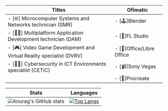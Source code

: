 |Titles|Ofimatic|
| --- | --- |
|- [🌐] Microcomputer Systems and Networks technician (SMR)|- [🕹]Blender|
|- [👨‍💻] Multiplatform Application Development technician (DAM)|- [🎵]FL Studio|
|- [🎮] Video Game Development and Virtual Reality specialist (DVRV)|- [📄]Office/Libre Office|
|- [🕵️‍♂️] Cybersecurity in ICT Environments specialist (CETIC)|- [📹]Sony Vegas|
||- [🎨]Procreate|

|Stats|Languages|
| --- | --- |
|![Anurag's GitHub stats](https://github-readme-stats.vercel.app/api?username=DevEzro&show_icons=true&theme=cobalt)|[![Top Langs](https://github-readme-stats.vercel.app/api/top-langs/?username=DevEzro&layout=compact&count_private=true&theme=radical)](https://github.com/anuraghazra/github-readme-stats)|
<!--
**DevEzro/DevEzro** is a ✨ _special_ ✨ repository because its `README.md` (this file) appears on your GitHub profile.

Here are some ideas to get you started:

- 🔭 I’m currently working on ...
- 🌱 I’m currently learning ...
- 👯 I’m looking to collaborate on ...
- 🤔 I’m looking for help with ...
- 💬 Ask me about ...
- 📫 How to reach me: ...
- 😄 Pronouns: ...
- ⚡ Fun fact: ...
-->
